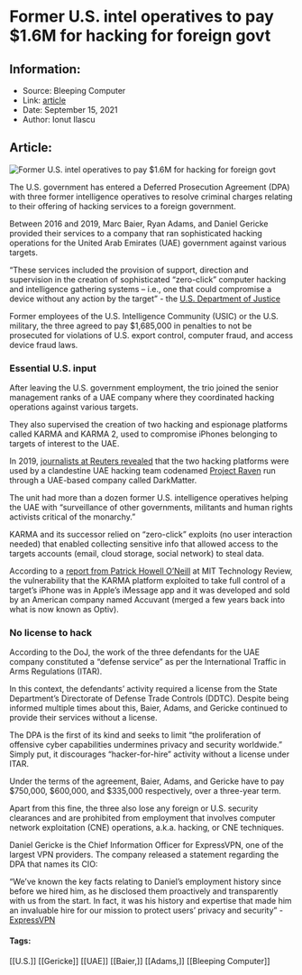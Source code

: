 # Former U.S. intel operatives to pay $1.6M for hacking for foreign govt
### 

## Information:
+ Source: Bleeping Computer
+ Link: [article](https://www.bleepingcomputer.com/news/security/former-us-intel-operatives-to-pay-16m-for-hacking-for-foreign-govt/)
+ Date: September 15, 2021
+ Author: Ionut Ilascu


## Article:
![Former U.S. intel operatives to pay $1.6M for hacking for foreign govt](https://www.bleepstatic.com/content/hl-images/2021/05/01/hacking.jpg)


The U.S. government has entered a Deferred Prosecution Agreement (DPA) with three former intelligence operatives to resolve criminal charges relating to their offering of hacking services to a foreign government.


Between 2016 and 2019, Marc Baier, Ryan Adams, and Daniel Gericke provided their services to a company that ran sophisticated hacking operations for the United Arab Emirates (UAE) government against various targets.



“These services included the provision of support, direction and supervision in the creation of sophisticated “zero-click” computer hacking and intelligence gathering systems – i.e., one that could compromise a device without any action by the target” - the [U.S. Department of Justice](https://www.justice.gov/opa/pr/three-former-us-intelligence-community-and-military-personnel-agree-pay-more-168-million)



Former employees of the U.S. Intelligence Community (USIC) or the U.S. military, the three agreed to pay $1,685,000 in penalties to not be prosecuted for violations of U.S. export control, computer fraud, and access device fraud laws.


### Essential U.S. input


After leaving the U.S. government employment, the trio joined the senior management ranks of a UAE company where they coordinated hacking operations against various targets.


They also supervised the creation of two hacking and espionage platforms called KARMA and KARMA 2, used to compromise iPhones belonging to targets of interest to the UAE.


In 2019, [journalists at Reuters revealed](https://www.reuters.com/investigates/special-report/usa-spying-raven/) that the two hacking platforms were used by a clandestine UAE hacking team codenamed [Project Raven](https://www.reuters.com/investigates/special-report/usa-spying-raven/) run through a UAE-based company called DarkMatter.


The unit had more than a dozen former U.S. intelligence operatives helping the UAE with “surveillance of other governments, militants and human rights activists critical of the monarchy.”


KARMA and its successor relied on “zero-click” exploits (no user interaction needed) that enabled collecting sensitive info that allowed access to the targets accounts (email, cloud storage, social network) to steal data.


According to a [report from Patrick Howell O’Neill](https://www.technologyreview.com/2021/09/15/1035813/us-sold-iphone-exploit-uae/) at MIT Technology Review, the vulnerability that the KARMA platform exploited to take full control of a target’s iPhone was in Apple’s iMessage app and it was developed and sold by an American company named Accuvant (merged a few years back into what is now known as Optiv).


### No license to hack


According to the DoJ, the work of the three defendants for the UAE company constituted a “defense service” as per the International Traffic in Arms Regulations (ITAR).


In this context, the defendants’ activity required a license from the State Department’s Directorate of Defense Trade Controls (DDTC). Despite being informed multiple times about this, Baier, Adams, and Gericke continued to provide their services without a license.


The DPA is the first of its kind and seeks to limit “the proliferation of offensive cyber capabilities undermines privacy and security worldwide.” Simply put, it discourages “hacker-for-hire” activity without a license under ITAR.


Under the terms of the agreement, Baier, Adams, and Gericke have to pay $750,000, $600,000, and $335,000 respectively, over a three-year term.


Apart from this fine, the three also lose any foreign or U.S. security clearances and are prohibited from employment that involves computer network exploitation (CNE) operations, a.k.a. hacking, or CNE techniques.


Daniel Gericke is the Chief Information Officer for ExpressVPN, one of the largest VPN providers. The company released a statement regarding the DPA that names its CIO:



“We’ve known the key facts relating to Daniel’s employment history since before we hired him, as he disclosed them proactively and transparently with us from the start. In fact, it was his history and expertise that made him an invaluable hire for our mission to protect users’ privacy and security” - [ExpressVPN](https://www.expressvpn.com/blog/statement-on-dpa/)





#### Tags:
[[U.S.]] [[Gericke]] [[UAE]] [[Baier,]] [[Adams,]] [[Bleeping Computer]]
